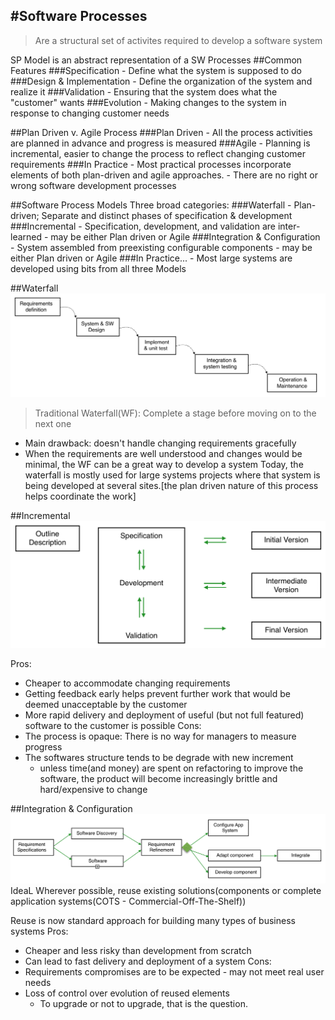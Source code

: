 #Software Processes
---

>Are a structural set of activites required to develop a software system

SP Model is an abstract representation of a SW Processes
##Common Features
###Specification
    - Define what the system is supposed to do
###Design & Implementation
    - Define the organization of the system and realize it
###Validation
    - Ensuring that the system does what the "customer" wants
###Evolution
    - Making changes to the system in response to changing customer needs

##Plan Driven v. Agile Process
###Plan Driven
    - All the process activities are planned in advance and progress is measured
###Agile
    - Planning is incremental, easier to change the process to reflect changing customer requirements
###In Practice
    - Most practical processes incorporate elements of both plan-driven and agile approaches.
    - There are no right or wrong software development processes

##Software Process Models
Three broad categories:
###Waterfall
    - Plan-driven; Separate and distinct phases of specification & development
###Incremental
    - Specification, development, and validation are inter-learned
      - may be either Plan driven or Agile
###Integration & Configuration
    - System assembled from preexisting configurable components
      - may be either Plan driven or Agile
###In Practice...
    - Most large systems are developed using bits from all three Models

##Waterfall
![alt text][WaterfallChart]

>Traditional Waterfall(WF): Complete a stage before moving on to the next one

- Main drawback: doesn't handle changing requirements gracefully
- When the requirements are well understood and changes would be minimal, the WF can be a great way to develop a system
Today, the waterfall is mostly used for large systems projects where that system is being developed at several sites.[the plan driven nature of this process helps coordinate the work]

##Incremental
![alt text][IncrementalChart]

Pros:
- Cheaper to accommodate changing requirements
- Getting feedback early helps prevent further work that would be deemed unacceptable by the customer
- More rapid delivery and deployment of useful (but not full featured) software to the customer is possible
Cons:
- The process is opaque: There is no way for managers to measure progress
- The softwares structure tends to be degrade with new increment
  - unless time(and money) are spent on refactoring to improve the software, the product will become increasingly brittle and hard/expensive to change

##Integration & Configuration
![alt text][IntegrationChart]
IdeaL Wherever possible, reuse existing solutions(components or complete application systems(COTS - Commercial-Off-The-Shelf))

Reuse is now standard approach for building many types of business systems
Pros:
- Cheaper and less risky than development from scratch
- Can lead to fast delivery and deployment of a system
Cons:
- Requirements compromises are to be expected - may not meet real user needs
- Loss of control over evolution of reused elements
  - To upgrade or not to upgrade, that is the question.


[WaterfallChart]:https://github.com/gera-cameron/CEN3031LectureNotes/blob/master/Charts/Waterfall.png
[IncrementalChart]:https://github.com/gera-cameron/CEN3031LectureNotes/blob/master/Charts/Incremental.png
[IntegrationChart]:https://github.com/gera-cameron/CEN3031LectureNotes/blob/master/Charts/Integration&Config.png
